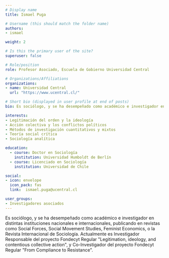 ```yaml
---
# Display name
title: Ismael Puga

# Username (this should match the folder name)
authors:
- ismael

weight: 2 

# Is this the primary user of the site?
superuser: false

# Role/position
role: Profesor Asociado, Escuela de Gobierno Universidad Central

# Organizations/Affiliations
organizations:
- name: Universidad Central
  url: "https://www.ucentral.cl/"

# Short bio (displayed in user profile at end of posts)
bio: Es sociólogo, y se ha desempeñado como académico e investigador en distintas   instituciones nacionales e internacionales, publicando en revistas como Social Forces,   Social Movement Studies, Feminist Economics, o la Revista Internacional de Sociología.   Actualmente es Investigador Responsable del proyecto Fondecyt Regular \"Legitimation,   ideology, and contentious collective action\", y Co-Investigador del proyecto Fondecyt   Regular \"From Compliance to Resistance\".

interests:
- Legitimación del orden y la ideología
- Acción colectiva y los conflictos políticos
- Métodos de investigación cuantitativos y mixtos
- Teoría social crítica
- Sociología analítica

education:
  - course: Doctor en Sociología
    institution: Universidad Humboldt de Berlín
  - course: Licenciado en Sociología
    institution: Universidad de Chile

social:
- icon: envelope
  icon_pack: fas
  link:  ismael.puga@ucentral.cl

user_groups:
- Investigadores asociados
---
```


Es sociólogo, y se ha desempeñado como académico e investigador en distintas   instituciones nacionales e internacionales, publicando en revistas como Social Forces,   Social Movement Studies, Feminist Economics, o la Revista Internacional de Sociología.   Actualmente es Investigador Responsable del proyecto Fondecyt Regular \"Legitimation,   ideology, and contentious collective action\", y Co-Investigador del proyecto Fondecyt   Regular \"From Compliance to Resistance\".




